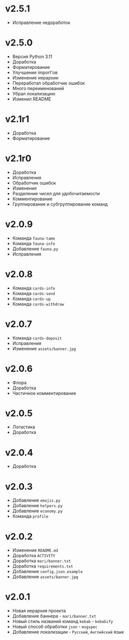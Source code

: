 # v2.5.1
- Исправление недоработок
# v2.5.0
- Версия Python 3.11
- Доработка
- Форматирование
- Улучшение import'ов
- Изменение иерархии
- Переработал обработчик ошибок
- Много переименований
- Убрал локализацию
- Изменил README
# v2.1r1
- Доработка
- Форматирование
# v2.1r0
- Доработка
- Исправления
- Обработчик ошибок
- Изменения
- Разделение чисел для удобочитаемости
- Комментирование
- Группирование и субгруппирование команд
# v2.0.9
- Команда `fauna-tame`
- Команда `fauna-info`
- Добавление `fauna.py`
- Исправления
# v2.0.8
- Команда `cards-info`
- Команда `cards-send`
- Команда `cards-up`
- Команда `cards-withdraw`
# v2.0.7
- Команда `cards-deposit`
- Исправления
- Изменение `assets/banner.jpg`
# v2.0.6
- Флора
- Доработка
- Частичное комментирование
# v2.0.5
- Логистика
- Доработка
# v2.0.4
- Доработка
# v2.0.3
- Добавление `emojis.py`
- Добавление `helpers.py`
- Добавление `economy.py`
- Команда `profile`
# v2.0.2
- Изменение `README.md`
- Доработка `ACTIVITY`
- Доработка `mari/banner.txt`
- Доработка `requirements.txt`
- Добавление `config.json.example`
- Добавление `assets/banner.jpg`
# v2.0.1
- Новая иерархия проекта
- Добавление баннера - `mari/banner.txt`
- Новый стиль названий команд `kebab` - `kebabify`
- Новый способ обработки `json` - `msgspec`
- Добавление локализации - `Русский`, `Английский` язык